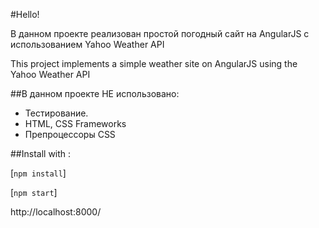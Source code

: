 
#Hello!

В данном проекте реализован простой погодный сайт на AngularJS с использованием Yahoo Weather API

This project implements a simple weather site on AngularJS using the Yahoo Weather API

##В данном проекте НЕ использовано:
 * Тестирование.
 * HTML, CSS Frameworks
 * Препроцессоры CSS

##Install with :

[`npm install`]

[`npm start`]

http://localhost:8000/
